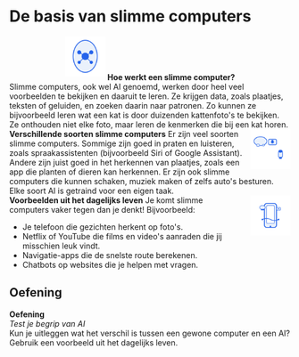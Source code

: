 # De basis van slimme computers

<div class="matrix-cell intro" style="text-align:center;">
  <img src="/static/images/ai_brein.svg" alt="Illustratie van een AI-brein" width="72" style="margin-bottom:0.5em;"/>
  <strong>Hoe werkt een slimme computer?</strong>
</div>

<div class="matrix-cell">
  Slimme computers, ook wel AI genoemd, werken door heel veel voorbeelden te bekijken en daaruit te leren. Ze krijgen data, zoals plaatjes, teksten of geluiden, en zoeken daarin naar patronen. Zo kunnen ze bijvoorbeeld leren wat een kat is door duizenden kattenfoto's te bekijken. Ze onthouden niet elke foto, maar leren de kenmerken die bij een kat horen.
</div>

<div class="matrix-cell info">
  <strong>Verschillende soorten slimme computers</strong>
  <img src="/static/images/ai_types.svg" alt="Drie AI-icoontjes: spraakwolk, camera, schaakstuk" width="72" style="float:right;margin-left:1em;"/>
  Er zijn veel soorten slimme computers. Sommige zijn goed in praten en luisteren, zoals spraakassistenten (bijvoorbeeld Siri of Google Assistant). Andere zijn juist goed in het herkennen van plaatjes, zoals een app die planten of dieren kan herkennen. Er zijn ook slimme computers die kunnen schaken, muziek maken of zelfs auto's besturen. Elke soort AI is getraind voor een eigen taak.
</div>

<div class="matrix-cell">
  <strong>Voorbeelden uit het dagelijks leven</strong>
  <img src="/static/images/ai_smartphone.svg" alt="Smartphone met AI-symbolen" width="72" style="float:right;margin-left:1em;"/>
  Je komt slimme computers vaker tegen dan je denkt! Bijvoorbeeld:
  <ul>
    <li>Je telefoon die gezichten herkent op foto's.</li>
    <li>Netflix of YouTube die films en video's aanraden die jij misschien leuk vindt.</li>
    <li>Navigatie-apps die de snelste route berekenen.</li>
    <li>Chatbots op websites die je helpen met vragen.</li>
  </ul>
</div>

## Oefening

<div class="matrix-cell info">
  <strong>Oefening</strong><br>
  <em>Test je begrip van AI</em>
  <div class="matrix-uitleg">
    Kun je uitleggen wat het verschil is tussen een gewone computer en een AI? Gebruik een voorbeeld uit het dagelijks leven.
  </div>
</div> 